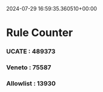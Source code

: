 2024-07-29 16:59:35.360510+00:00
# Rule Counter 
 ### UCATE : 489373

 ### Veneto : 75587

 ### Allowlist : 13930